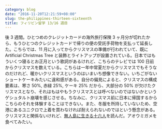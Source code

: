```yaml
---
category: blog
date: "2016-11-20T12:21:59+08:00"
slug: the-philippines-thirteen-sixteenth
title: フィリピン留学 13/16 週目
---
```


後 3 週間。ひとつめのクレジットカードの海外旅行保険 3 ヶ月分が切れたから、もうひとつのクレジットカードで帰りの便の受託手荷物を支払って延長した。こちらでは、11 月に入ってからクリスマスの準備が行われていて、既に Artificial Christmas Tree と装飾とライトアップが設置されている。日本ではもういくつ寝るとお正月という歌詞があるけれど、こちらのテレビでは 100 日前からクリスマスを数えている。こちらは一年中常夏だからクリスマスでもそうなのだけれど、暖かいクリスマスというのはいまいち想像できない。いちごがないショートケーキみたいに違和感がある。自分の偏見によると、クリスマスの構成要素は、寒さ 50%, 赤緑 25%, ケーキ 25% だから、大部分の 50% が欠けたクリスマスとなり、それはもはやもうクリスマスとは呼べないのではないかというゲシュタルト崩壊を感じさせる。ちなみに、クリスマス前に日本に帰国するからこちらのそれを体験することはできない。また、冬服を所持していないため、空港にあるユニクロで上着を買わなければ耐えられないのではという懸念がある。クリスマスと関係ないけれど、[無人島に生きる十六人](http://www.amazon.co.jp/exec/obidos/ASIN/B009B00DCA/rakuishi-22/ref=nosim/)を読んだ。アオウミガメを食べてみたい。
